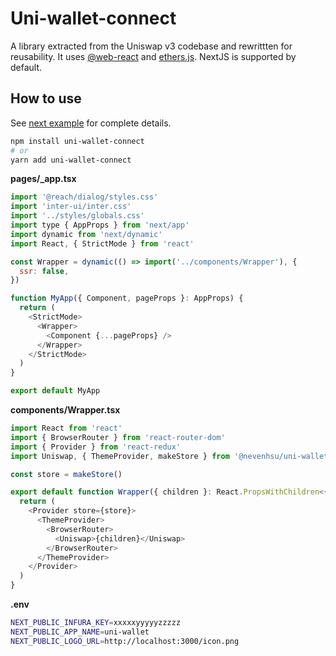 # Uni-wallet-connect

A library extracted from the Uniswap v3 codebase and rewrittten for reusability.
It uses [@web-react](https://github.com/NoahZinsmeister/web3-react#readme) and [ethers.js](https://github.com/ethers-io/ethers.js).
NextJS is supported by default.

## How to use

See [next example](./next-example) for complete details.

```bash
npm install uni-wallet-connect
# or
yarn add uni-wallet-connect
```

**pages/\_app.tsx**

```javascript
import '@reach/dialog/styles.css'
import 'inter-ui/inter.css'
import '../styles/globals.css'
import type { AppProps } from 'next/app'
import dynamic from 'next/dynamic'
import React, { StrictMode } from 'react'

const Wrapper = dynamic(() => import('../components/Wrapper'), {
  ssr: false,
})

function MyApp({ Component, pageProps }: AppProps) {
  return (
    <StrictMode>
      <Wrapper>
        <Component {...pageProps} />
      </Wrapper>
    </StrictMode>
  )
}

export default MyApp
```

**components/Wrapper.tsx**

```javascript
import React from 'react'
import { BrowserRouter } from 'react-router-dom'
import { Provider } from 'react-redux'
import Uniswap, { ThemeProvider, makeStore } from '@nevenhsu/uni-wallet-connect'

const store = makeStore()

export default function Wrapper({ children }: React.PropsWithChildren<{}>) {
  return (
    <Provider store={store}>
      <ThemeProvider>
        <BrowserRouter>
          <Uniswap>{children}</Uniswap>
        </BrowserRouter>
      </ThemeProvider>
    </Provider>
  )
}
```

**.env**

```sh
NEXT_PUBLIC_INFURA_KEY=xxxxxyyyyyzzzzz
NEXT_PUBLIC_APP_NAME=uni-wallet
NEXT_PUBLIC_LOGO_URL=http://localhost:3000/icon.png
```
